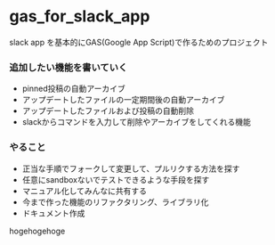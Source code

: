 # gas_for_slack_app

 slack app を基本的にGAS(Google App Script)で作るためのプロジェクト

 ### 追加したい機能を書いていく
 - pinned投稿の自動アーカイブ
 - アップデートしたファイルの一定期間後の自動アーカイブ
 - アップデートしたファイルおよび投稿の自動削除
 - slackからコマンドを入力して削除やアーカイブをしてくれる機能

 ### やること
 - 正当な手順でフォークして変更して、プルリクする方法を探す
 - 任意にsandboxないでテストできるような手段を探す
 - マニュアル化してみんなに共有する
 - 今まで作った機能のリファクタリング、ライブラリ化
 - ドキュメント作成

 hogehogehoge


